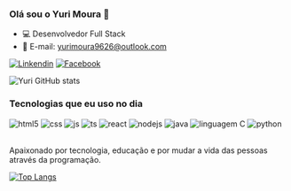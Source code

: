 ### Olá sou o Yuri Moura 👋
- 💻  Desenvolvedor Full Stack
- 📧  E-mail: yurimoura9626@outlook.com

[![Linkendin](https://img.shields.io/badge/LinkedIn-0077B5?style=for-the-badge&logo=linkedin&logoColor=white)](https://www.linkedin.com/in/yurimoit/)
[![Facebook](https://img.shields.io/badge/Facebook-1877F2?style=for-the-badge&logo=facebook&logoColor=white)](https://www.facebook.com/profile.php?id=100087749438512)

![Yuri GitHub stats](https://github-readme-stats.vercel.app/api?username=yurimoit&show_icons=true&theme=dracula&count_private=true)

### Tecnologias que eu uso no dia

<div style="display: inline_block">
  <img align="center" alt="html5" src="https://img.shields.io/badge/HTML5-E34F26?style=for-the-badge&logo=html5&logoColor=white" />
  <img align="center" alt="css" src="https://img.shields.io/badge/CSS3-1572B6?style=for-the-badge&logo=css3&logoColor=white" />
  <img align="center" alt="js" src="https://img.shields.io/badge/JavaScript-F7DF1E?style=for-the-badge&logo=javascript&logoColor=black" />
  <img align="center" alt="ts" src="https://img.shields.io/badge/TypeScript-007ACC?style=for-the-badge&logo=typescript&logoColor=white" />
  <img align="center" alt="react" src="https://img.shields.io/badge/React-20232A?style=for-the-badge&logo=react&logoColor=61DAFB" />
  <img align="center" alt="nodejs" src="https://img.shields.io/badge/Node.js-43853D?style=for-the-badge&logo=node.js&logoColor=white" />
  <img align="center" alt="java" src="https://img.shields.io/badge/Java-ED8B00?style=for-the-badge&logo=openjdk&logoColor=white" />
   <img align="center" alt="linguagem C" src="https://img.shields.io/badge/C-00599C?style=for-the-badge&logo=c&logoColor=white" />
  <img align="center" alt="python" src="https://img.shields.io/badge/Python-14354C?style=for-the-badge&logo=python&logoColor=white" />
</div><br/>

Apaixonado por tecnologia, educação e por mudar a vida das pessoas através da programação.

[![Top Langs](https://github-readme-stats.vercel.app/api/top-langs/?username=yurimoit&layout=donut)](https://github.com/anuraghazra/github-readme-stats)






